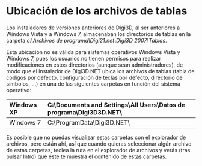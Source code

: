 # Ubicación de los archivos de tablas

Los instaladores de versiones anteriores de Digi3D, al ser anteriores a Windows Vista y a Windows 7, almacenaban los directorios de tablas en la carpeta _c:\Archivos de programa\Digi21.net\Digi3D 2007\Tablas_.

Esta ubicación no es válida para sistemas operativos Windows Vista y Windows 7, pues los usuarios no tienen permisos para realizar modificaciones en estos directorios \(aunque sean administradores\), de modo que el instalador de Digi3D.NET ubica los archivos de tablas \(tabla de códigos por defecto, configuración de teclas por defecto, directorio de símbolos, …\) en una de las siguientes carpetas en función del sistema operativo:

| Windows XP | C:\Documents and Settings\All Users\Datos de programa\Digi3D3D.NET\ |
| :--- | :--- |
| Windows 7 | C:\ProgramData\Digi3D.NET\ |

Es posible que no puedas visualizar estas carpetas con el explorador de archivos, pero están ahí, así que cuando quieras seleccionar algún archivo de estas carpetas, teclea la ruta en el explorador de archivos y verás \(tras pulsar Intro\) que éste te muestra el contenido de estas carpetas.

